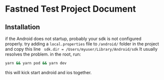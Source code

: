 # Fastned Test Project Document

## Installation

if the Android does not startup, probably your sdk is not configured properly. try adding a `local.properties` file to `/android/` folder in the project and copy this line ` sdk.dir = /Users/myuser/Library/Android/sdk` It usually resolves the problem.
in the root, run:

```bash
yarn && yarn pod && yarn dev
```

this will kick start android and ios together.
